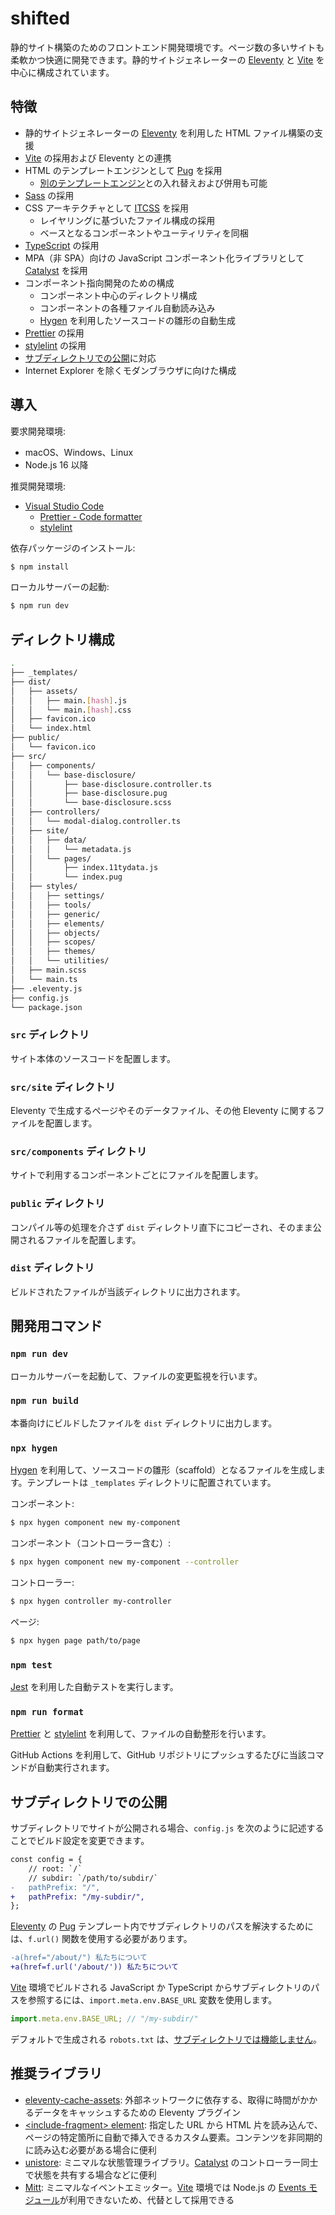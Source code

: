 # shifted

静的サイト構築のためのフロントエンド開発環境です。ページ数の多いサイトも柔軟かつ快適に開発できます。静的サイトジェネレーターの [Eleventy](https://www.11ty.dev/) と [Vite](https://vitejs.dev/) を中心に構成されています。

## 特徴

- 静的サイトジェネレーターの [Eleventy](https://www.11ty.dev/) を利用した HTML ファイル構築の支援
- [Vite](https://vitejs.dev/) の採用および Eleventy との連携
- HTML のテンプレートエンジンとして [Pug](https://pugjs.org/api/getting-started.html) を採用
  - [別のテンプレートエンジン](https://www.11ty.dev/docs/languages/)との入れ替えおよび併用も可能
- [Sass](https://sass-lang.com/) の採用
- CSS アーキテクチャとして [ITCSS](https://speakerdeck.com/dafed/managing-css-projects-with-itcss) を採用
  - レイヤリングに基づいたファイル構成の採用
  - ベースとなるコンポーネントやユーティリティを同梱
- [TypeScript](https://www.typescriptlang.org/) の採用
- MPA（非 SPA）向けの JavaScript コンポーネント化ライブラリとして [Catalyst](https://github.github.io/catalyst/) を採用
- コンポーネント指向開発のための構成
  - コンポーネント中心のディレクトリ構成
  - コンポーネントの各種ファイル自動読み込み
  - [Hygen](http://www.hygen.io/) を利用したソースコードの雛形の自動生成
- [Prettier](https://prettier.io/) の採用
- [stylelint](https://stylelint.io/) の採用
- [サブディレクトリでの公開](#サブディレクトリでの公開)に対応
- Internet Explorer を除くモダンブラウザに向けた構成

## 導入

要求開発環境:

- macOS、Windows、Linux
- Node.js 16 以降

推奨開発環境:

- [Visual Studio Code](https://code.visualstudio.com/)
  - [Prettier - Code formatter](https://marketplace.visualstudio.com/items?itemName=esbenp.prettier-vscode)
  - [stylelint](https://marketplace.visualstudio.com/items?itemName=stylelint.vscode-stylelint)

依存パッケージのインストール:

```sh
$ npm install
```

ローカルサーバーの起動:

```sh
$ npm run dev
```

## ディレクトリ構成

```sh
.
├── _templates/
├── dist/
│   ├── assets/
│   │   ├── main.[hash].js
│   │   └── main.[hash].css
│   ├── favicon.ico
│   └── index.html
├── public/
│   └── favicon.ico
├── src/
│   ├── components/
│   │   └── base-disclosure/
│   │       ├── base-disclosure.controller.ts
│   │       ├── base-disclosure.pug
│   │       └── base-disclosure.scss
│   ├── controllers/
│   │   └── modal-dialog.controller.ts
│   ├── site/
│   │   ├── data/
│   │   │   └── metadata.js
│   │   └── pages/
│   │       ├── index.11tydata.js
│   │       └── index.pug
│   ├── styles/
│   │   ├── settings/
│   │   ├── tools/
│   │   ├── generic/
│   │   ├── elements/
│   │   ├── objects/
│   │   ├── scopes/
│   │   ├── themes/
│   │   └── utilities/
│   ├── main.scss
│   └── main.ts
├── .eleventy.js
├── config.js
└── package.json
```

### `src` ディレクトリ

サイト本体のソースコードを配置します。

### `src/site` ディレクトリ

Eleventy で生成するページやそのデータファイル、その他 Eleventy に関するファイルを配置します。

### `src/components` ディレクトリ

サイトで利用するコンポーネントごとにファイルを配置します。

### `public` ディレクトリ

コンパイル等の処理を介さず `dist` ディレクトリ直下にコピーされ、そのまま公開されるファイルを配置します。

### `dist` ディレクトリ

ビルドされたファイルが当該ディレクトリに出力されます。

## 開発用コマンド

### `npm run dev`

ローカルサーバーを起動して、ファイルの変更監視を行います。

### `npm run build`

本番向けにビルドしたファイルを `dist` ディレクトリに出力します。

### `npx hygen`

[Hygen](http://www.hygen.io/) を利用して、ソースコードの雛形（scaffold）となるファイルを生成します。テンプレートは `_templates` ディレクトリに配置されています。

コンポーネント:

```sh
$ npx hygen component new my-component
```

コンポーネント（コントローラー含む）:

```sh
$ npx hygen component new my-component --controller
```

コントローラー:

```sh
$ npx hygen controller my-controller
```

ページ:

```sh
$ npx hygen page path/to/page
```

### `npm test`

[Jest](https://jestjs.io/) を利用した自動テストを実行します。

### `npm run format`

[Prettier](https://prettier.io/) と [stylelint](https://stylelint.io/) を利用して、ファイルの自動整形を行います。

GitHub Actions を利用して、GitHub リポジトリにプッシュするたびに当該コマンドが自動実行されます。

## サブディレクトリでの公開

サブディレクトリでサイトが公開される場合、`config.js` を次のように記述することでビルド設定を変更できます。

```diff
const config = {
	// root: `/`
	// subdir: `/path/to/subdir/`
-	pathPrefix: "/",
+	pathPrefix: "/my-subdir/",
};
```

[Eleventy](https://www.11ty.dev/) の [Pug](https://pugjs.org/) テンプレート内でサブディレクトリのパスを解決するためには、`f.url()` 関数を使用する必要があります。

```diff
-a(href="/about/") 私たちについて
+a(href=f.url('/about/')) 私たちについて
```

[Vite](https://vitejs.dev/) 環境でビルドされる JavaScript か TypeScript からサブディレクトリのパスを参照するには、`import.meta.env.BASE_URL` 変数を使用します。

```javascript
import.meta.env.BASE_URL; // "/my-subdir/"
```

デフォルトで生成される `robots.txt` は、[サブディレクトリでは機能しません](https://developers.google.com/search/docs/advanced/robots/robots_txt?hl=ja#examples-of-valid-robots.txt-urls)。

## 推奨ライブラリ

- [eleventy-cache-assets](https://www.11ty.dev/docs/plugins/cache/): 外部ネットワークに依存する、取得に時間がかかるデータをキャッシュするための Eleventy プラグイン
- [\<include-fragment> element](https://github.com/github/include-fragment-element): 指定した URL から HTML 片を読み込んで、ページの特定箇所に自動で挿入できるカスタム要素。コンテンツを非同期的に読み込む必要がある場合に便利
- [unistore](https://github.com/developit/unistore): ミニマルな状態管理ライブラリ。[Catalyst](https://github.github.io/catalyst/) のコントローラー同士で状態を共有する場合などに便利
- [Mitt](https://github.com/developit/mitt): ミニマルなイベントエミッター。[Vite](https://vitejs.dev/) 環境では Node.js の [Events モジュール](https://nodejs.org/api/events.html)が利用できないため、代替として採用できる

